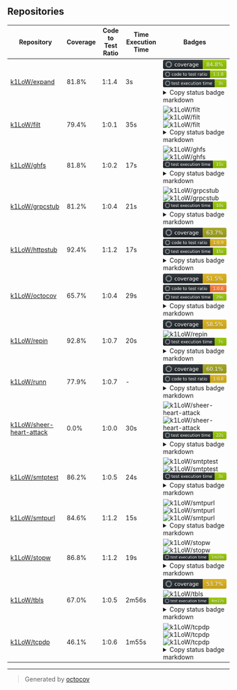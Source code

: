 ## Repositories

| Repository | Coverage | Code to Test Ratio | Time Execution Time | Badges |
| --- | --- | --- | --- | --- |
| [k1LoW/expand](https://github.com/k1LoW/expand) | 81.8% | 1:1.4 | 3s | ![k1LoW/expand](https://raw.githubusercontent.com/k1LoW/octocovs/main/badges/k1LoW/expand/coverage.svg) ![k1LoW/expand](https://raw.githubusercontent.com/k1LoW/octocovs/main/badges/k1LoW/expand/ratio.svg) ![k1LoW/expand](https://raw.githubusercontent.com/k1LoW/octocovs/main/badges/k1LoW/expand/time.svg) <details><summary>Copy status badge markdown</summary>```![Coverage](https://raw.githubusercontent.com/k1LoW/octocovs/main/badges/k1LoW/expand/coverage.svg)```<br>```![Code to Test Ratio](https://raw.githubusercontent.com/k1LoW/octocovs/main/badges/k1LoW/expand/ratio.svg)```<br>```![Test Execution Time](https://raw.githubusercontent.com/k1LoW/octocovs/main/badges/k1LoW/expand/time.svg)```</details> |
| [k1LoW/filt](https://github.com/k1LoW/filt) | 79.4% | 1:0.1 | 35s | ![k1LoW/filt](https://raw.githubusercontent.com/k1LoW/octocovs/main/badges/k1LoW/filt/coverage.svg) ![k1LoW/filt](https://raw.githubusercontent.com/k1LoW/octocovs/main/badges/k1LoW/filt/ratio.svg) ![k1LoW/filt](https://raw.githubusercontent.com/k1LoW/octocovs/main/badges/k1LoW/filt/time.svg) <details><summary>Copy status badge markdown</summary>```![Coverage](https://raw.githubusercontent.com/k1LoW/octocovs/main/badges/k1LoW/filt/coverage.svg)```<br>```![Code to Test Ratio](https://raw.githubusercontent.com/k1LoW/octocovs/main/badges/k1LoW/filt/ratio.svg)```<br>```![Test Execution Time](https://raw.githubusercontent.com/k1LoW/octocovs/main/badges/k1LoW/filt/time.svg)```</details> |
| [k1LoW/ghfs](https://github.com/k1LoW/ghfs) | 81.8% | 1:0.2 | 17s | ![k1LoW/ghfs](https://raw.githubusercontent.com/k1LoW/octocovs/main/badges/k1LoW/ghfs/coverage.svg) ![k1LoW/ghfs](https://raw.githubusercontent.com/k1LoW/octocovs/main/badges/k1LoW/ghfs/ratio.svg) ![k1LoW/ghfs](https://raw.githubusercontent.com/k1LoW/octocovs/main/badges/k1LoW/ghfs/time.svg) <details><summary>Copy status badge markdown</summary>```![Coverage](https://raw.githubusercontent.com/k1LoW/octocovs/main/badges/k1LoW/ghfs/coverage.svg)```<br>```![Code to Test Ratio](https://raw.githubusercontent.com/k1LoW/octocovs/main/badges/k1LoW/ghfs/ratio.svg)```<br>```![Test Execution Time](https://raw.githubusercontent.com/k1LoW/octocovs/main/badges/k1LoW/ghfs/time.svg)```</details> |
| [k1LoW/grpcstub](https://github.com/k1LoW/grpcstub) | 81.2% | 1:0.4 | 21s | ![k1LoW/grpcstub](https://raw.githubusercontent.com/k1LoW/octocovs/main/badges/k1LoW/grpcstub/coverage.svg) ![k1LoW/grpcstub](https://raw.githubusercontent.com/k1LoW/octocovs/main/badges/k1LoW/grpcstub/ratio.svg) ![k1LoW/grpcstub](https://raw.githubusercontent.com/k1LoW/octocovs/main/badges/k1LoW/grpcstub/time.svg) <details><summary>Copy status badge markdown</summary>```![Coverage](https://raw.githubusercontent.com/k1LoW/octocovs/main/badges/k1LoW/grpcstub/coverage.svg)```<br>```![Code to Test Ratio](https://raw.githubusercontent.com/k1LoW/octocovs/main/badges/k1LoW/grpcstub/ratio.svg)```<br>```![Test Execution Time](https://raw.githubusercontent.com/k1LoW/octocovs/main/badges/k1LoW/grpcstub/time.svg)```</details> |
| [k1LoW/httpstub](https://github.com/k1LoW/httpstub) | 92.4% | 1:1.2 | 17s | ![k1LoW/httpstub](https://raw.githubusercontent.com/k1LoW/octocovs/main/badges/k1LoW/httpstub/coverage.svg) ![k1LoW/httpstub](https://raw.githubusercontent.com/k1LoW/octocovs/main/badges/k1LoW/httpstub/ratio.svg) ![k1LoW/httpstub](https://raw.githubusercontent.com/k1LoW/octocovs/main/badges/k1LoW/httpstub/time.svg) <details><summary>Copy status badge markdown</summary>```![Coverage](https://raw.githubusercontent.com/k1LoW/octocovs/main/badges/k1LoW/httpstub/coverage.svg)```<br>```![Code to Test Ratio](https://raw.githubusercontent.com/k1LoW/octocovs/main/badges/k1LoW/httpstub/ratio.svg)```<br>```![Test Execution Time](https://raw.githubusercontent.com/k1LoW/octocovs/main/badges/k1LoW/httpstub/time.svg)```</details> |
| [k1LoW/octocov](https://github.com/k1LoW/octocov) | 65.7% | 1:0.4 | 29s | ![k1LoW/octocov](https://raw.githubusercontent.com/k1LoW/octocovs/main/badges/k1LoW/octocov/coverage.svg) ![k1LoW/octocov](https://raw.githubusercontent.com/k1LoW/octocovs/main/badges/k1LoW/octocov/ratio.svg) ![k1LoW/octocov](https://raw.githubusercontent.com/k1LoW/octocovs/main/badges/k1LoW/octocov/time.svg) <details><summary>Copy status badge markdown</summary>```![Coverage](https://raw.githubusercontent.com/k1LoW/octocovs/main/badges/k1LoW/octocov/coverage.svg)```<br>```![Code to Test Ratio](https://raw.githubusercontent.com/k1LoW/octocovs/main/badges/k1LoW/octocov/ratio.svg)```<br>```![Test Execution Time](https://raw.githubusercontent.com/k1LoW/octocovs/main/badges/k1LoW/octocov/time.svg)```</details> |
| [k1LoW/repin](https://github.com/k1LoW/repin) | 92.8% | 1:0.7 | 20s | ![k1LoW/repin](https://raw.githubusercontent.com/k1LoW/octocovs/main/badges/k1LoW/repin/coverage.svg) ![k1LoW/repin](https://raw.githubusercontent.com/k1LoW/octocovs/main/badges/k1LoW/repin/ratio.svg) ![k1LoW/repin](https://raw.githubusercontent.com/k1LoW/octocovs/main/badges/k1LoW/repin/time.svg) <details><summary>Copy status badge markdown</summary>```![Coverage](https://raw.githubusercontent.com/k1LoW/octocovs/main/badges/k1LoW/repin/coverage.svg)```<br>```![Code to Test Ratio](https://raw.githubusercontent.com/k1LoW/octocovs/main/badges/k1LoW/repin/ratio.svg)```<br>```![Test Execution Time](https://raw.githubusercontent.com/k1LoW/octocovs/main/badges/k1LoW/repin/time.svg)```</details> |
| [k1LoW/runn](https://github.com/k1LoW/runn) | 77.9% | 1:0.7 | - | ![k1LoW/runn](https://raw.githubusercontent.com/k1LoW/octocovs/main/badges/k1LoW/runn/coverage.svg) ![k1LoW/runn](https://raw.githubusercontent.com/k1LoW/octocovs/main/badges/k1LoW/runn/ratio.svg) <details><summary>Copy status badge markdown</summary>```![Coverage](https://raw.githubusercontent.com/k1LoW/octocovs/main/badges/k1LoW/runn/coverage.svg)```<br>```![Code to Test Ratio](https://raw.githubusercontent.com/k1LoW/octocovs/main/badges/k1LoW/runn/ratio.svg)```</details> |
| [k1LoW/sheer-heart-attack](https://github.com/k1LoW/sheer-heart-attack) | 0.0% | 1:0.0 | 30s | ![k1LoW/sheer-heart-attack](https://raw.githubusercontent.com/k1LoW/octocovs/main/badges/k1LoW/sheer-heart-attack/coverage.svg) ![k1LoW/sheer-heart-attack](https://raw.githubusercontent.com/k1LoW/octocovs/main/badges/k1LoW/sheer-heart-attack/ratio.svg) ![k1LoW/sheer-heart-attack](https://raw.githubusercontent.com/k1LoW/octocovs/main/badges/k1LoW/sheer-heart-attack/time.svg) <details><summary>Copy status badge markdown</summary>```![Coverage](https://raw.githubusercontent.com/k1LoW/octocovs/main/badges/k1LoW/sheer-heart-attack/coverage.svg)```<br>```![Code to Test Ratio](https://raw.githubusercontent.com/k1LoW/octocovs/main/badges/k1LoW/sheer-heart-attack/ratio.svg)```<br>```![Test Execution Time](https://raw.githubusercontent.com/k1LoW/octocovs/main/badges/k1LoW/sheer-heart-attack/time.svg)```</details> |
| [k1LoW/smtptest](https://github.com/k1LoW/smtptest) | 86.2% | 1:0.5 | 24s | ![k1LoW/smtptest](https://raw.githubusercontent.com/k1LoW/octocovs/main/badges/k1LoW/smtptest/coverage.svg) ![k1LoW/smtptest](https://raw.githubusercontent.com/k1LoW/octocovs/main/badges/k1LoW/smtptest/ratio.svg) ![k1LoW/smtptest](https://raw.githubusercontent.com/k1LoW/octocovs/main/badges/k1LoW/smtptest/time.svg) <details><summary>Copy status badge markdown</summary>```![Coverage](https://raw.githubusercontent.com/k1LoW/octocovs/main/badges/k1LoW/smtptest/coverage.svg)```<br>```![Code to Test Ratio](https://raw.githubusercontent.com/k1LoW/octocovs/main/badges/k1LoW/smtptest/ratio.svg)```<br>```![Test Execution Time](https://raw.githubusercontent.com/k1LoW/octocovs/main/badges/k1LoW/smtptest/time.svg)```</details> |
| [k1LoW/smtpurl](https://github.com/k1LoW/smtpurl) | 84.6% | 1:1.2 | 15s | ![k1LoW/smtpurl](https://raw.githubusercontent.com/k1LoW/octocovs/main/badges/k1LoW/smtpurl/coverage.svg) ![k1LoW/smtpurl](https://raw.githubusercontent.com/k1LoW/octocovs/main/badges/k1LoW/smtpurl/ratio.svg) ![k1LoW/smtpurl](https://raw.githubusercontent.com/k1LoW/octocovs/main/badges/k1LoW/smtpurl/time.svg) <details><summary>Copy status badge markdown</summary>```![Coverage](https://raw.githubusercontent.com/k1LoW/octocovs/main/badges/k1LoW/smtpurl/coverage.svg)```<br>```![Code to Test Ratio](https://raw.githubusercontent.com/k1LoW/octocovs/main/badges/k1LoW/smtpurl/ratio.svg)```<br>```![Test Execution Time](https://raw.githubusercontent.com/k1LoW/octocovs/main/badges/k1LoW/smtpurl/time.svg)```</details> |
| [k1LoW/stopw](https://github.com/k1LoW/stopw) | 86.8% | 1:1.2 | 19s | ![k1LoW/stopw](https://raw.githubusercontent.com/k1LoW/octocovs/main/badges/k1LoW/stopw/coverage.svg) ![k1LoW/stopw](https://raw.githubusercontent.com/k1LoW/octocovs/main/badges/k1LoW/stopw/ratio.svg) ![k1LoW/stopw](https://raw.githubusercontent.com/k1LoW/octocovs/main/badges/k1LoW/stopw/time.svg) <details><summary>Copy status badge markdown</summary>```![Coverage](https://raw.githubusercontent.com/k1LoW/octocovs/main/badges/k1LoW/stopw/coverage.svg)```<br>```![Code to Test Ratio](https://raw.githubusercontent.com/k1LoW/octocovs/main/badges/k1LoW/stopw/ratio.svg)```<br>```![Test Execution Time](https://raw.githubusercontent.com/k1LoW/octocovs/main/badges/k1LoW/stopw/time.svg)```</details> |
| [k1LoW/tbls](https://github.com/k1LoW/tbls) | 67.0% | 1:0.5 | 2m56s | ![k1LoW/tbls](https://raw.githubusercontent.com/k1LoW/octocovs/main/badges/k1LoW/tbls/coverage.svg) ![k1LoW/tbls](https://raw.githubusercontent.com/k1LoW/octocovs/main/badges/k1LoW/tbls/ratio.svg) ![k1LoW/tbls](https://raw.githubusercontent.com/k1LoW/octocovs/main/badges/k1LoW/tbls/time.svg) <details><summary>Copy status badge markdown</summary>```![Coverage](https://raw.githubusercontent.com/k1LoW/octocovs/main/badges/k1LoW/tbls/coverage.svg)```<br>```![Code to Test Ratio](https://raw.githubusercontent.com/k1LoW/octocovs/main/badges/k1LoW/tbls/ratio.svg)```<br>```![Test Execution Time](https://raw.githubusercontent.com/k1LoW/octocovs/main/badges/k1LoW/tbls/time.svg)```</details> |
| [k1LoW/tcpdp](https://github.com/k1LoW/tcpdp) | 46.1% | 1:0.6 | 1m55s | ![k1LoW/tcpdp](https://raw.githubusercontent.com/k1LoW/octocovs/main/badges/k1LoW/tcpdp/coverage.svg) ![k1LoW/tcpdp](https://raw.githubusercontent.com/k1LoW/octocovs/main/badges/k1LoW/tcpdp/ratio.svg) ![k1LoW/tcpdp](https://raw.githubusercontent.com/k1LoW/octocovs/main/badges/k1LoW/tcpdp/time.svg) <details><summary>Copy status badge markdown</summary>```![Coverage](https://raw.githubusercontent.com/k1LoW/octocovs/main/badges/k1LoW/tcpdp/coverage.svg)```<br>```![Code to Test Ratio](https://raw.githubusercontent.com/k1LoW/octocovs/main/badges/k1LoW/tcpdp/ratio.svg)```<br>```![Test Execution Time](https://raw.githubusercontent.com/k1LoW/octocovs/main/badges/k1LoW/tcpdp/time.svg)```</details> |

---

> Generated by [octocov](https://github.com/k1LoW/octocov)
